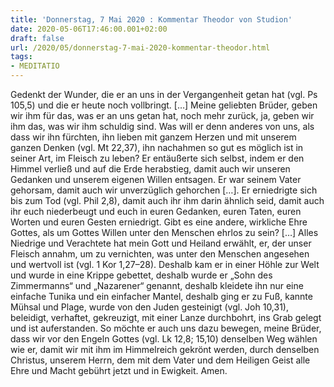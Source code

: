 ```yaml
---
title: 'Donnerstag, 7 Mai 2020 : Kommentar Theodor von Studion'
date: 2020-05-06T17:46:00.001+02:00
draft: false
url: /2020/05/donnerstag-7-mai-2020-kommentar-theodor.html
tags: 
- MEDITATIO
---
```


Gedenkt der Wunder, die er an uns in der Vergangenheit getan hat (vgl. Ps 105,5) und die er heute noch vollbringt. \[…\] Meine geliebten Brüder, geben wir ihm für das, was er an uns getan hat, noch mehr zurück, ja, geben wir ihm das, was wir ihm schuldig sind. Was will er denn anderes von uns, als dass wir ihn fürchten, ihn lieben mit ganzem Herzen und mit unserem ganzen Denken (vgl. Mt 22,37), ihn nachahmen so gut es möglich ist in seiner Art, im Fleisch zu leben? Er entäußerte sich selbst, indem er den Himmel verließ und auf die Erde herabstieg, damit auch wir unseren Gedanken und unserem eigenen Willen entsagen. Er war seinem Vater gehorsam, damit auch wir unverzüglich gehorchen \[…\]. Er erniedrigte sich bis zum Tod (vgl. Phil 2,8), damit auch ihr ihm darin ähnlich seid, damit auch ihr euch niederbeugt und euch in euren Gedanken, euren Taten, euren Worten und euren Gesten erniedrigt. Gibt es eine andere, wirkliche Ehre Gottes, als um Gottes Willen unter den Menschen ehrlos zu sein? \[…\] Alles Niedrige und Verachtete hat mein Gott und Heiland erwählt, er, der unser Fleisch annahm, um zu vernichten, was unter den Menschen angesehen und wertvoll ist (vgl. 1 Kor 1,27–28). Deshalb kam er in einer Höhle zur Welt und wurde in eine Krippe gebettet, deshalb wurde er „Sohn des Zimmermanns“ und „Nazarener“ genannt, deshalb kleidete ihn nur eine einfache Tunika und ein einfacher Mantel, deshalb ging er zu Fuß, kannte Mühsal und Plage, wurde von den Juden gesteinigt (vgl. Joh 10,31), beleidigt, verhaftet, gekreuzigt, mit einer Lanze durchbohrt, ins Grab gelegt und ist auferstanden. So möchte er auch uns dazu bewegen, meine Brüder, dass wir vor den Engeln Gottes (vgl. Lk 12,8; 15,10) denselben Weg wählen wie er, damit wir mit ihm im Himmelreich gekrönt werden, durch denselben Christus, unserem Herrn, dem mit dem Vater und dem Heiligen Geist alle Ehre und Macht gebührt jetzt und in Ewigkeit. Amen.